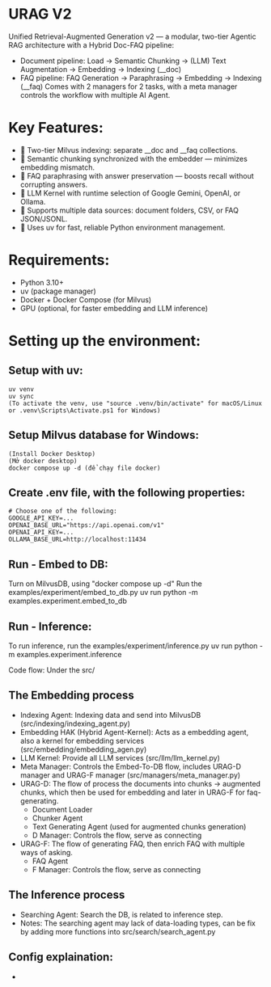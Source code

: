 # URAG V2
Unified Retrieval-Augmented Generation v2 — a modular, two-tier Agentic RAG architecture with a Hybrid Doc-FAQ pipeline:
- Document pipeline: Load → Semantic Chunking → (LLM) Text Augmentation → Embedding → Indexing (__doc)
- FAQ pipeline: FAQ Generation → Paraphrasing → Embedding → Indexing (__faq)
Comes with 2 managers for 2 tasks, with a meta manager controls the workflow with multiple AI Agent.

# Key Features:
- 🧭 Two-tier Milvus indexing: separate __doc and __faq collections.
- 🧠 Semantic chunking synchronized with the embedder — minimizes embedding mismatch.
- 📝 FAQ paraphrasing with answer preservation — boosts recall without corrupting answers.
- 🔌 LLM Kernel with runtime selection of Google Gemini, OpenAI, or Ollama.
- 📂 Supports multiple data sources: document folders, CSV, or FAQ JSON/JSONL.
- 🧰 Uses uv for fast, reliable Python environment management.

# Requirements:
- Python 3.10+
- uv (package manager)
- Docker + Docker Compose (for Milvus)
- GPU (optional, for faster embedding and LLM inference)

# Setting up the environment:
## Setup with uv:
    uv venv
    uv sync
    (To activate the venv, use "source .venv/bin/activate" for macOS/Linux or .venv\Scripts\Activate.ps1 for Windows)

## Setup Milvus database for Windows:
    (Install Docker Desktop)
    (Mở docker desktop)
    docker compose up -d (để chạy file docker)
    
## Create .env file, with the following properties:
    # Choose one of the following:
    GOOGLE_API_KEY=...
    OPENAI_BASE_URL="https://api.openai.com/v1"
    OPENAI_API_KEY=...
    OLLAMA_BASE_URL=http://localhost:11434

## Run - Embed to DB:
Turn on MilvusDB, using "docker compose up -d"
Run the examples/experiment/embed_to_db.py
    uv run python -m examples.experiment.embed_to_db

## Run - Inference:
To run inference, run the examples/experiment/inference.py
    uv run python -m examples.experiment.inference

Code flow: Under the src/
## The Embedding process
- Indexing Agent: Indexing data and send into MilvusDB (src/indexing/indexing_agent.py)
- Embedding HAK (Hybrid Agent-Kernel): Acts as a embedding agent, also a kernel for embedding services (src/embedding/embedding_agen.py)
- LLM Kernel: Provide all LLM services (src/llm/llm_kernel.py)
- Meta Manager: Controls the Embed-To-DB flow, includes URAG-D manager and URAG-F manager (src/managers/meta_manager.py)
- URAG-D: The flow of process the documents into chunks -> augmented chunks, which then be used for embedding and later in URAG-F for faq-generating.
    + Document Loader
    + Chunker Agent
    + Text Generating Agent (used for augmented chunks generation)
    + D Manager: Controls the flow, serve as connecting
- URAG-F: The flow of generating FAQ, then enrich FAQ with multiple ways of asking.
    + FAQ Agent
    + F Manager: Controls the flow, serve as connecting
## The Inference process
- Searching Agent: Search the DB, is related to inference step.
- Notes: The searching agent may lack of data-loading types, can be fix by adding more functions into src/search/search_agent.py

## Config explaination:
- 